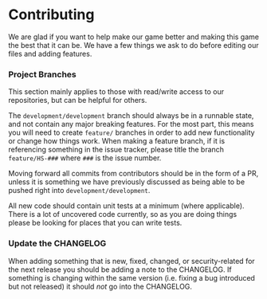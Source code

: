 # Contributing
We are glad if you want to help make our game better and making this game the best that it can be. 
We have a few things we ask to do before editing our files and adding features.

### Project Branches
This section mainly applies to those with read/write access to our repositories, but can be helpful for others.

The `development/development` branch should always be in a runnable state, and not contain any major breaking features. For the most part, this means you will need to create `feature/` branches in order to add new functionality or change how things work. When making a feature branch, if it is referencing something in the issue tracker, please title the branch `feature/HS-###` where `###` is the issue number.

Moving forward all commits from contributors should be in the form of a PR, unless it is something we have previously discussed as being able to be pushed right into `development/development`.

All new code should contain unit tests at a minimum (where applicable). There is a lot of uncovered code currently, so as you are doing things please be looking for places that you can write tests.

### Update the CHANGELOG
When adding something that is new, fixed, changed, or security-related for the next release you should be adding a note to the CHANGELOG. If something is changing within the same version (i.e. fixing a bug introduced but not released) it should _not_ go into the CHANGELOG.
